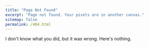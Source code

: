 ```yaml
---
title: "Page Not Found"
excerpt: "Page not found. Your pixels are in another canvas."
sitemap: false
permalink: /404.html
---
```


I don't know what you did, but it was wrong. Here's nothing.

